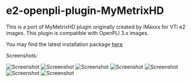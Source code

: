 e2-openpli-plugin-MyMetrixHD
============================

This is a port of MyMetrixHD plugin originally created by iMaxxx for VTi e2 images. This plugin is compatible with OpenPLI 3.x images.

You may find the latest installation package [here](https://github.com/Misenkooo/e2-openpli-plugin-MyMetrixHD/tree/master/binaries)

Screenshots:

![Screenshot](https://raw.github.com/Misenkooo/e2-openpli-plugin-MyMetrixHD/master/screenshots/MetrixHD.jpg)
![Screenshot](https://raw.github.com/Misenkooo/e2-openpli-plugin-MyMetrixHD/master/screenshots/infowidget_ecm.jpg)
![Screenshot](https://raw.github.com/Misenkooo/e2-openpli-plugin-MyMetrixHD/master/screenshots/CT24-2632013-15.jpg)
![Screenshot](https://raw.github.com/Misenkooo/e2-openpli-plugin-MyMetrixHD/master/screenshots/Screenshot%20(2))
![Screenshot](https://raw.github.com/Misenkooo/e2-openpli-plugin-MyMetrixHD/master/screenshots/Screenshot.jpg)
![Screenshot](https://raw.github.com/Misenkooo/e2-openpli-plugin-MyMetrixHD/master/screenshots/Screenshot%20(1))
![Screenshot](https://raw.github.com/Misenkooo/e2-openpli-plugin-MyMetrixHD/master/screenshots/MyMetrix.jpg)
